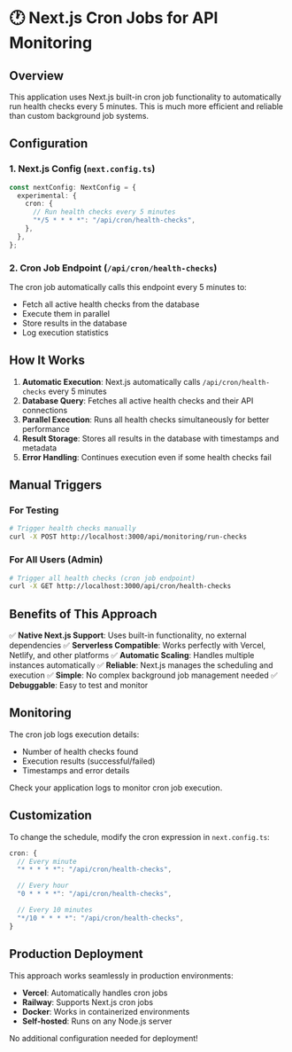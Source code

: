 # 🕐 Next.js Cron Jobs for API Monitoring

## Overview

This application uses Next.js built-in cron job functionality to automatically run health checks every 5 minutes. This is much more efficient and reliable than custom background job systems.

## Configuration

### 1. Next.js Config (`next.config.ts`)

```typescript
const nextConfig: NextConfig = {
  experimental: {
    cron: {
      // Run health checks every 5 minutes
      "*/5 * * * *": "/api/cron/health-checks",
    },
  },
};
```

### 2. Cron Job Endpoint (`/api/cron/health-checks`)

The cron job automatically calls this endpoint every 5 minutes to:

- Fetch all active health checks from the database
- Execute them in parallel
- Store results in the database
- Log execution statistics

## How It Works

1. **Automatic Execution**: Next.js automatically calls `/api/cron/health-checks` every 5 minutes
2. **Database Query**: Fetches all active health checks and their API connections
3. **Parallel Execution**: Runs all health checks simultaneously for better performance
4. **Result Storage**: Stores all results in the database with timestamps and metadata
5. **Error Handling**: Continues execution even if some health checks fail

## Manual Triggers

### For Testing

```bash
# Trigger health checks manually
curl -X POST http://localhost:3000/api/monitoring/run-checks
```

### For All Users (Admin)

```bash
# Trigger all health checks (cron job endpoint)
curl -X GET http://localhost:3000/api/cron/health-checks
```

## Benefits of This Approach

✅ **Native Next.js Support**: Uses built-in functionality, no external dependencies
✅ **Serverless Compatible**: Works perfectly with Vercel, Netlify, and other platforms
✅ **Automatic Scaling**: Handles multiple instances automatically
✅ **Reliable**: Next.js manages the scheduling and execution
✅ **Simple**: No complex background job management needed
✅ **Debuggable**: Easy to test and monitor

## Monitoring

The cron job logs execution details:

- Number of health checks found
- Execution results (successful/failed)
- Timestamps and error details

Check your application logs to monitor cron job execution.

## Customization

To change the schedule, modify the cron expression in `next.config.ts`:

```typescript
cron: {
  // Every minute
  "* * * * *": "/api/cron/health-checks",

  // Every hour
  "0 * * * *": "/api/cron/health-checks",

  // Every 10 minutes
  "*/10 * * * *": "/api/cron/health-checks",
}
```

## Production Deployment

This approach works seamlessly in production environments:

- **Vercel**: Automatically handles cron jobs
- **Railway**: Supports Next.js cron jobs
- **Docker**: Works in containerized environments
- **Self-hosted**: Runs on any Node.js server

No additional configuration needed for deployment!
